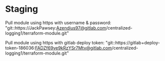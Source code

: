 # Staging

Pull module using https with username & password:
    "git::https://JackPawsey:Azendius97@gitlab.com/centralized-logging1/terraform-module.git"
    
Pull module using https with gitlab deploy token:
    "git::https://gitlab+deploy-token-186036:FADZf69ve9kRzYSr7Mtv@gitlab.com/centralized-logging1/terraform-module.git"